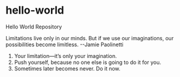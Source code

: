 # hello-world
Hello World Repository

Limitations live only in our minds. But if we use our imaginations, our possibilities become limitless. --Jamie Paolinetti
1. Your limitation—it’s only your imagination.
2. Push yourself, because no one else is going to do it for you.
3. Sometimes later becomes never. Do it now.
 
 

